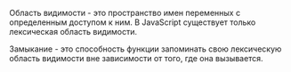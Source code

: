 Область видимости - это пространство имен переменных с определенным доступом к ним. В JavaScript существует только лексическая область видимости.

Замыкание - это способность функции запоминать свою лексическую область видимости вне зависимости от того, где она вызывается.
